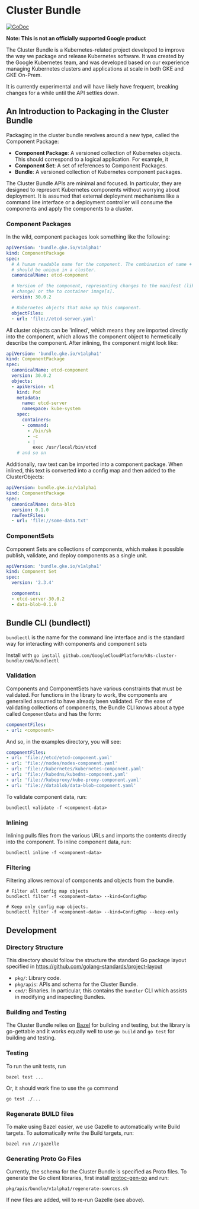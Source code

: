 # Cluster Bundle

[![GoDoc](https://godoc.org/github.com/GoogleCloudPlatform/k8s-cluster-bundle?status.svg)](https://godoc.org/github.com/GoogleCloudPlatform/k8s-cluster-bundle)

**Note: This is not an officially supported Google product**

The Cluster Bundle is a Kubernetes-related project developed to improve the way
we package and release Kubernetes software. It was created by the Google
Kubernetes team, and was developed based on our experience managing Kubernetes
clusters and applications at scale in both GKE and GKE On-Prem.

It is currently experimental and will have likely have frequent, breaking
changes for a while until the API settles down.

## An Introduction to Packaging in the Cluster Bundle

Packaging in the cluster bundle revolves around a new type, called the
Component Package:

* **Component Package**: A versioned collection of Kubernetes objects. This
  should correspond to a logical application. For example, it
* **Component Set**: A set of references to Component Packages.
* **Bundle**: A versioned collection of Kubernetes component packages.

The Cluster Bundle APIs are minimal and focused. In particular, they are
designed to represent Kubernetes components without worrying about deployment.
It is assumed that external deployment mechanisms like a command line interface
or a deployment controller will consume the components and apply the components
to a cluster.

### Component Packages

In the wild, component packages look something like the following:

```yaml
apiVersion: 'bundle.gke.io/v1alpha1'
kind: ComponentPackage
spec:
  # A human readable name for the component. The combination of name + version
  # should be unique in a cluster.
  canonicalName: etcd-component

  # Version of the component, representing changes to the manifest (like a flag
  # change) or the to container image[s].
  version: 30.0.2

  # Kubernetes objects that make up this component.
  objectFiles:
  - url: 'file://etcd-server.yaml'
```

All cluster objects can be 'inlined', which means they are imported directly
into the component, which allows the component object to hermetically describe
the component. After inlining, the component might look like:

```yaml
apiVersion: 'bundle.gke.io/v1alpha1'
kind: ComponentPackage
spec:
  canonicalName: etcd-component
  version: 30.0.2
  objects:
  - apiVersion: v1
    kind: Pod
    metadata:
      name: etcd-server
      namespace: kube-system
    spec:
      containers:
      - command:
        - /bin/sh
        - -c
        - |
          exec /usr/local/bin/etcd
    # and so on
```

Additionally, raw text can be imported into a component package. When inlined,
this text is converted into a config map and then added to the ClusterObjects:

```yaml
apiVersion: bundle.gke.io/v1alpha1
kind: ComponentPackage
spec:
  canonicalName: data-blob
  version: 0.1.0
  rawTextFiles:
  - url: 'file://some-data.txt'
```

### ComponentSets

Component Sets are collections of components, which makes it possible publish,
validate, and deploy components as a single unit.

```yaml
apiVersion: 'bundle.gke.io/v1alpha1'
kind: Component Set
spec:
  version: '2.3.4'

  components:
  - etcd-server-30.0.2
  - data-blob-0.1.0
```

## Bundle CLI (bundlectl)

`bundlectl` is the name for the command line interface and is the
standard way for interacting with components and component sets

Install with `go install
github.com/GoogleCloudPlatform/k8s-cluster-bundle/cmd/bundlectl`

### Validation

Components and ComponentSets have various constraints that must be validated.
For functions in the library to work, the components are generalled assumed to
have already been validated. For the ease of validating collections of
components, the Bundle CLI knows about a type called `ComponentData` and has the
form:

```yaml
componentFiles:
- url: <component>
```

And so, in the examples directory, you will see:

```yaml
componentFiles:
- url: 'file://etcd/etcd-component.yaml'
- url: 'file://nodes/nodes-component.yaml'
- url: 'file://kubernetes/kubernetes-component.yaml'
- url: 'file://kubedns/kubedns-component.yaml'
- url: 'file://kubeproxy/kube-proxy-component.yaml'
- url: 'file://datablob/data-blob-component.yaml'
```

To validate component data, run:

```
bundlectl validate -f <component-data>
```

### Inlining

Inlining pulls files from the various URLs and imports the contents directly
into the component. To inline component data, run:

```
bundlectl inline -f <component-data>
```

### Filtering

Filtering allows removal of components and objects from the bundle.

```
# Filter all config map objects
bundlectl filter -f <component-data> --kind=ConfigMap

# Keep only config map objects.
bundlectl filter -f <component-data> --kind=ConfigMap --keep-only
```

## Development

### Directory Structure

This directory should follow the structure the standard Go package layout
specified in https://github.com/golang-standards/project-layout

*   `pkg/`: Library code.
*   `pkg/apis`: APIs and schema for the Cluster Bundle.
*   `cmd/`: Binaries. In particular, this contains the `bundler` CLI which
    assists in modifying and inspecting Bundles.

### Building and Testing

The Cluster Bundle relies on [Bazel](https://bazel.build/) for building and
testing, but the library is go-gettable and it works equally well to use `go
build` and `go test` for building and testing.

### Testing

To run the unit tests, run

```shell
bazel test ...
```

Or, it should work fine to use the `go` command

```shell
go test ./...
```

### Regenerate BUILD files

To make using Bazel easier, we use Gazelle to automatically write Build targets.
To automatically write the Build targets, run:

```shell
bazel run //:gazelle
```

### Generating Proto Go Files

Currently, the schema for the Cluster Bundle is specified as Proto files. To
generate the Go client libraries, first install
[protoc-gen-go](https://github.com/golang/protobuf#installation) and run:

```shell
pkg/apis/bundle/v1alpha1/regenerate-sources.sh
```

If new files are added, will to re-run Gazelle (see above).
